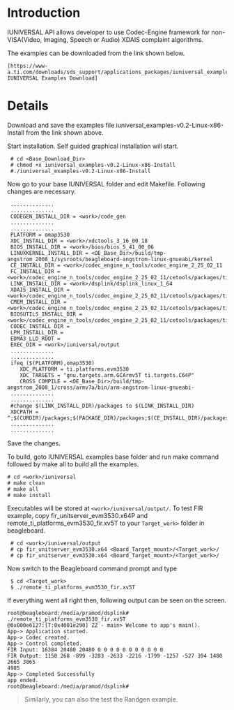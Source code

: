 # Introduction #

IUNIVERSAL API allows developer to use Codec-Engine framework for non-VISA(Video, Imaging, Speech or Audio) XDAIS complaint algorithms.

The examples can be downloaded from the link shown below.
```
[https://www-a.ti.com/downloads/sds_support/applications_packages/iuniversal_examples/index.htm IUNIVERSAL Examples Download]
```

# Details #
Download and save the examples file iuniversal\_examples-v0.2-Linux-x86-Install from the link shown above.

Start installation. Self guided graphical installation will start.
```
 # cd <Base_Download_Dir>
 # chmod +x iuniversal_examples-v0.2-Linux-x86-Install
 #./iuniversal_examples-v0.2-Linux-x86-Install
```

Now go to your base IUNIVERSAL folder and edit Makefile. Following changes are necessary.

```
 ..............
 ..............
 CODEGEN_INSTALL_DIR = <work>/code_gen
 ..............
 ..............
 PLATFORM = omap3530
 XDC_INSTALL_DIR = <work>/xdctools_3_16_00_18
 BIOS_INSTALL_DIR = <work>/bios/bios_5_41_00_06
 LINUXKERNEL_INSTALL_DIR = <OE_Base_Dir>/build/tmp-angstrom_2008_1/sysroots/beagleboard-angstrom-linux-gnueabi/kernel
 CE_INSTALL_DIR = <work>/codec_engine_n_tools/codec_engine_2_25_02_11
 FC_INSTALL_DIR = <work>/codec_engine_n_tools/codec_engine_2_25_02_11/cetools/packages/ti/sdo/fc
 LINK_INSTALL_DIR = <work>/dsplink/dsplink_linux_1_64
 XDAIS_INSTALL_DIR = <work>/codec_engine_n_tools/codec_engine_2_25_02_11/cetools/packages/ti/xdais
 CMEM_INSTALL_DIR = <work>/codec_engine_n_tools/codec_engine_2_25_02_11/cetools/packages/ti/sdo/linuxutils
 BIOSUTILS_INSTALL_DIR = <work>/codec_engine_n_tools/codec_engine_2_25_02_11/cetools/packages/ti/bios/utils
 CODEC_INSTALL_DIR = 
 LPM_INSTALL_DIR = 
 EDMA3_LLD_ROOT = 
 EXEC_DIR = <work>/iuniversal/output
 ..............
 ..............
 ifeq ($(PLATFORM),omap3530)
    XDC_PLATFORM = ti.platforms.evm3530
    XDC_TARGETS = "gnu.targets.arm.GCArmv5T ti.targets.C64P"
    CROSS_COMPILE = <OE_Base_Dir>/build/tmp-angstrom_2008_1/cross/armv7a/bin/arm-angstrom-linux-gnueabi-
 ..............
 ..............
 #change $(LINK_INSTALL_DIR)/packages to $(LINK_INSTALL_DIR)
 XDCPATH = ^;$(CURDIR)/packages;$(PACKAGE_DIR)/packages;$(CE_INSTALL_DIR)/packages;$(CE_INSTALL_DIR)/cetools/packages;$(BIOS_INSTALL_DIR)/packages;$(CODEC_INSTALL_DIR);$(FC_INSTALL_DIR)/packages;$(LINK_INSTALL_DIR);$(XDAIS_INSTALL_DIR)/packages;$(CMEM_INSTALL_DIR)/packages;$(BIOSUTILS_INSTALL_DIR)/packages;$(LPM_INSTALL_DIR)/packages
 ..............
 ..............
```

Save the changes.

To build, goto IUNIVERSAL examples base folder and run make command followed by make all to build all the examples.
```
# cd <work>/iuniversal
# make clean
# make all
# make install
```

Executables will be stored at `<work>/iuniversal/output/`. To test FIR example, copy fir\_unitserver\_evm3530.x64P and remote\_ti\_platforms\_evm3530\_fir.xv5T to your `Target_work>` folder in beagleboard.
```
 # cd <work>/iuniversal/output
 # cp fir_unitserver_evm3530.x64 <Board_Target_mount>/<Target_work>/
 # cp fir_unitserver_evm3530.x64 <Board_Target_mount>/<Target_work>/
```

Now switch to the Beagleboard command prompt and type
```
 $ cd <Target_work>
 $ ./remote_ti_platforms_evm3530_fir.xv5T
```

If everything went all right then, following output can be seen on the screen.
```
root@beagleboard:/media/pramod/dsplink# ./remote_ti_platforms_evm3530_fir.xv5T
@0x000e6127:[T:0x4001e290] ZZ - main> Welcome to app's main().
App-> Application started.
App-> Codec created.
App-> Control completed.
FIR Input: 16384 20480 20480 0 0 0 0 0 0 0 0 0 0 0
FIR Output: 1150 268 -899 -3283 -2633 -2216 -1799 -1257 -527 394 1480 2665 3865
4985
App-> Completed Successfully
app ended.
root@beagleboard:/media/pramod/dsplink#
```

> Similarly, you can also the test the Randgen example.